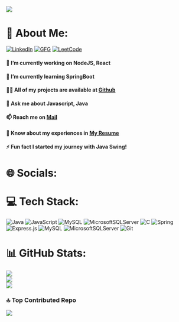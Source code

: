 [![](https://visitcount.itsvg.in/api?id=CreativeC0der&icon=0&color=12)](https://visitcount.itsvg.in) 
---
# 💫 About Me: 

[![LinkedIn](https://img.shields.io/badge/LinkedIn-Shrijon%20Biswas-0A66C2.svg?logo=linkedin&logoColor=white)](https://linkedin.com/in/shrijon-biswas) 
[![GFG](https://img.shields.io/badge/GeeksForGeeks-shrijon610-2F8D46.svg?logo=GeeksForGeeks&logoColor=white)](https://www.geeksforgeeks.org/user/shrijon610/) 
[![LeetCode](https://img.shields.io/badge/LeetCode-shrijon610-FFA116.svg?logo=LeetCode&logoColor=white)](https://leetcode.com/u/shrijon610/) 

#### 🔭 I’m currently working on NodeJS, React
#### 🌱 I’m currently learning SpringBoot
#### 👨‍💻 All of my projects are available at [Github](https://github.com/CreativeC0der)
#### 💬 Ask me about Javascript, Java
#### 📫 Reach me on [Mail](shrijon610@gmail.com)
#### 📄 Know about my experiences in [My Resume](https://drive.google.com/file/d/1pRpbXlkGjSEQn04tKoaPETavaeJwJeFx/view?usp=sharing)
#### ⚡ Fun fact I started my journey with **Java Swing**!

# 🌐 Socials:


# 💻 Tech Stack:
![Java](https://img.shields.io/badge/java-%23ED8B00.svg?style=for-the-badge&logo=openjdk&logoColor=white) ![JavaScript](https://img.shields.io/badge/javascript-%23323330.svg?style=for-the-badge&logo=javascript&logoColor=%23F7DF1E) ![MySQL](https://img.shields.io/badge/mysql-4479A1.svg?style=for-the-badge&logo=mysql&logoColor=white) ![MicrosoftSQLServer](https://img.shields.io/badge/Microsoft%20SQL%20Server-CC2927?style=for-the-badge&logo=microsoft%20sql%20server&logoColor=white) ![C](https://img.shields.io/badge/c-%2300599C.svg?style=for-the-badge&logo=c&logoColor=white) ![Spring](https://img.shields.io/badge/spring-%236DB33F.svg?style=for-the-badge&logo=spring&logoColor=white) ![Express.js](https://img.shields.io/badge/express.js-%23404d59.svg?style=for-the-badge&logo=express&logoColor=%2361DAFB) ![MySQL](https://img.shields.io/badge/mysql-4479A1.svg?style=for-the-badge&logo=mysql&logoColor=white) ![MicrosoftSQLServer](https://img.shields.io/badge/Microsoft%20SQL%20Server-CC2927?style=for-the-badge&logo=microsoft%20sql%20server&logoColor=white) ![Git](https://img.shields.io/badge/git-%23F05033.svg?style=for-the-badge&logo=git&logoColor=white)
# 📊 GitHub Stats:
![](https://github-readme-stats.vercel.app/api?username=CreativeC0der&theme=default&hide_border=false&include_all_commits=true&count_private=false)<br/>
![](https://github-readme-streak-stats.herokuapp.com/?user=CreativeC0der&theme=default&hide_border=false)<br/>
![](https://github-readme-stats.vercel.app/api/top-langs/?username=CreativeC0der&theme=default&hide_border=false&include_all_commits=true&count_private=false&layout=compact)

### 🔝 Top Contributed Repo
![](https://github-contributor-stats.vercel.app/api?username=CreativeC0der&limit=5&theme=default&combine_all_yearly_contributions=true)
